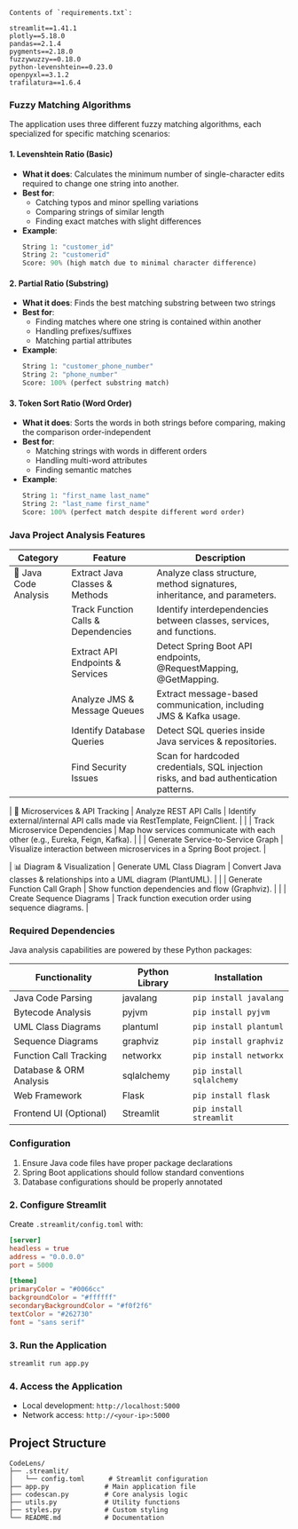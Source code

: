 ```
Contents of `requirements.txt`:
```
```
streamlit==1.41.1
plotly==5.18.0
pandas==2.1.4
pygments==2.18.0
fuzzywuzzy==0.18.0
python-levenshtein==0.23.0
openpyxl==3.1.2
trafilatura==1.6.4
```

### Fuzzy Matching Algorithms

The application uses three different fuzzy matching algorithms, each specialized for specific matching scenarios:

#### 1. Levenshtein Ratio (Basic)
- **What it does**: Calculates the minimum number of single-character edits required to change one string into another.
- **Best for**: 
  - Catching typos and minor spelling variations
  - Comparing strings of similar length
  - Finding exact matches with slight differences
- **Example**:
  ```python
  String 1: "customer_id"
  String 2: "customerid"
  Score: 90% (high match due to minimal character difference)
  ```

#### 2. Partial Ratio (Substring)
- **What it does**: Finds the best matching substring between two strings
- **Best for**:
  - Finding matches where one string is contained within another
  - Handling prefixes/suffixes
  - Matching partial attributes
- **Example**:
  ```python
  String 1: "customer_phone_number"
  String 2: "phone_number"
  Score: 100% (perfect substring match)
  ```

#### 3. Token Sort Ratio (Word Order)
- **What it does**: Sorts the words in both strings before comparing, making the comparison order-independent
- **Best for**:
  - Matching strings with words in different orders
  - Handling multi-word attributes
  - Finding semantic matches
- **Example**:
  ```python
  String 1: "first_name last_name"
  String 2: "last_name first_name"
  Score: 100% (perfect match despite different word order)
  ```

### Java Project Analysis Features

| Category | Feature | Description |
|----------|---------|-------------|
| 📂 Java Code Analysis | Extract Java Classes & Methods | Analyze class structure, method signatures, inheritance, and parameters. |
| | Track Function Calls & Dependencies | Identify interdependencies between classes, services, and functions. |
| | Extract API Endpoints & Services | Detect Spring Boot API endpoints, @RequestMapping, @GetMapping. |
| | Analyze JMS & Message Queues | Extract message-based communication, including JMS & Kafka usage. |
| | Identify Database Queries | Detect SQL queries inside Java services & repositories. |
| | Find Security Issues | Scan for hardcoded credentials, SQL injection risks, and bad authentication patterns. |

| 🔗 Microservices & API Tracking | Analyze REST API Calls | Identify external/internal API calls made via RestTemplate, FeignClient. |
| | Track Microservice Dependencies | Map how services communicate with each other (e.g., Eureka, Feign, Kafka). |
| | Generate Service-to-Service Graph | Visualize interaction between microservices in a Spring Boot project. |

| 📊 Diagram & Visualization | Generate UML Class Diagram | Convert Java classes & relationships into a UML diagram (PlantUML). |
| | Generate Function Call Graph | Show function dependencies and flow (Graphviz). |
| | Create Sequence Diagrams | Track function execution order using sequence diagrams. |

### Required Dependencies
Java analysis capabilities are powered by these Python packages:

| Functionality | Python Library | Installation |
|--------------|----------------|--------------|
| Java Code Parsing | javalang | `pip install javalang` |
| Bytecode Analysis | pyjvm | `pip install pyjvm` |
| UML Class Diagrams | plantuml | `pip install plantuml` |
| Sequence Diagrams | graphviz | `pip install graphviz` |
| Function Call Tracking | networkx | `pip install networkx` |
| Database & ORM Analysis | sqlalchemy | `pip install sqlalchemy` |
| Web Framework | Flask | `pip install flask` |
| Frontend UI (Optional) | Streamlit | `pip install streamlit` |

### Configuration
1. Ensure Java code files have proper package declarations
2. Spring Boot applications should follow standard conventions
3. Database configurations should be properly annotated

### 2. Configure Streamlit

Create `.streamlit/config.toml` with:
```toml
[server]
headless = true
address = "0.0.0.0"
port = 5000

[theme]
primaryColor = "#0066cc"
backgroundColor = "#ffffff"
secondaryBackgroundColor = "#f0f2f6"
textColor = "#262730"
font = "sans serif"
```

### 3. Run the Application
```bash
streamlit run app.py
```

### 4. Access the Application
- Local development: `http://localhost:5000`
- Network access: `http://<your-ip>:5000`

## Project Structure
```
CodeLens/
├── .streamlit/
│   └── config.toml      # Streamlit configuration
├── app.py              # Main application file
├── codescan.py         # Core analysis logic
├── utils.py            # Utility functions
├── styles.py           # Custom styling
└── README.md           # Documentation
